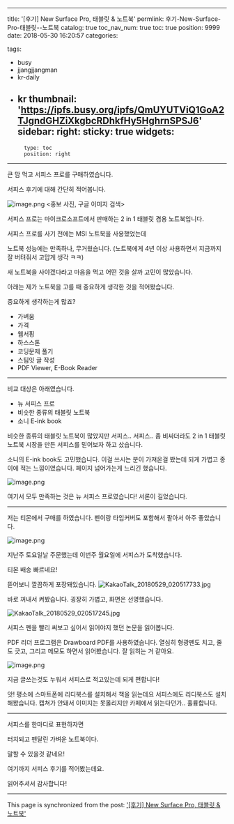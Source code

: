 
---
title: '[후기] New Surface Pro, 태블릿 & 노트북'
permlink: 후기-New-Surface-Pro-태블릿--노트북
catalog: true
toc_nav_num: true
toc: true
position: 9999
date: 2018-05-30 16:20:57
categories:

tags:
- busy
- jjangjjangman
- kr-daily
- kr
thumbnail: 'https://ipfs.busy.org/ipfs/QmUYUTViQ1GoA2TJgndGHZiXkgbcRDhkfHy5HghrnSPSJ6'
sidebar:
    right:
        sticky: true
widgets:
    -
        type: toc
        position: right
---


큰 맘 먹고 서피스 프로를 구매하였습니다.

서피스 후기에 대해 간단히 적어봅니다.

![image.png](https://ipfs.busy.org/ipfs/QmUYUTViQ1GoA2TJgndGHZiXkgbcRDhkfHy5HghrnSPSJ6)
<홍보 사진, 구글 이미지 검색>

서피스 프로는 마이크로소프트에서 판매하는 2 in 1 태블릿 겸용 노트북입니다.

서피스 프로를 사기 전에는 MSI 노트북을 사용했었는데

노트북 성능에는 만족하나, 무거웠습니다.
(노트북에게 4년 이상 사용하면서 지금까지 잘 버텨줘서 고맙게 생각 ㅋㅋ)

새 노트북을 사야겠다라고 마음을 먹고
어떤 것을 살까 고민이 많았습니다.

아래는 제가 노트북을 고를 때 중요하게 생각한 것을 적어봤습니다.

중요하게 생각하는게 많죠?

* 가벼움
* 가격
* 웹서핑
* 하스스톤
* 코딩문제 풀기
* 스팀잇 글 작성
* PDF Viewer, E-Book Reader

---

비교 대상은 아래였습니다.

* 뉴 서피스 프로
* 비슷한 종류의 태블릿 노트북
* 소니 E-ink book

비슷한 종류의 태블릿 노트북이 많았지만
서피스.. 서피스..
좀 비싸더라도 2 in 1 태블릿 노트북 시장을 만든
서피스를 믿어보자 하고 샀습니다.

소니의 E-ink book도 고민했습니다.
이걸 쓰시는 분이 가져온걸 봤는데
되게 가볍고 종이에 적는 느낌이였습니다.
페이지 넘어가는게 느리긴 했습니다.

![image.png](https://ipfs.busy.org/ipfs/QmZRswynDm8TBvT9LxrtioZhM1hYcPNhVV4ykaefVWysFq)


여기서 모두 만족하는 것은 뉴 서피스 프로였습니다!
서론이 길었습니다.

---

저는 티몬에서 구매를 하였습니다.
펜이랑 타입커버도 포함해서 팔아서 아주 좋았습니다.

![image.png](https://ipfs.busy.org/ipfs/QmWS35wPHUcTPWAZ6cX1k2r8VZQuXswPCqvKyBhzyUfjnX)


지난주 토요일날 주문했는데 이번주 월요일에 서피스가 도착했습니다.

티몬 배송 빠르네요!

뜯어보니 깔끔하게 포장돼있습니다.
![KakaoTalk_20180529_020517733.jpg](https://ipfs.busy.org/ipfs/QmYmAuhgsFzE55EcRowL3xTSJyrpXN37x1WmabUJ9ixCwQ)


바로 꺼내서 켜봤습니다.
굉장히 가볍고, 화면은 선명했습니다.

![KakaoTalk_20180529_020517245.jpg](https://ipfs.busy.org/ipfs/QmcuMVvB5vdZMk9H2kx7MAZ8ob74ZptPDWjijxwbXRgiVH)

서피스 펜을 빨리 써보고 싶어서
읽어야지 했던 논문을 읽어봅니다.

PDF 리더 프로그램은 Drawboard PDF를 사용하였습니다.
열심히 형광펜도 치고, 줄도 긋고, 그리고 메모도 하면서 읽어봤습니다.
잘 읽히는 거 같아요.

![image.png](https://ipfs.busy.org/ipfs/QmY55HsQRCrvDtTmZzBXoVWjp51YaUmR7yZzCYZaX9CXbr)

지금 글쓰는것도 누워서 서피스로 적고있는데
되게 편합니다!

앗! 평소에 스마트폰에 리디북스를 설치해서 책을 읽는데요
서피스에도 리디북스도 설치해봤습니다.
캡쳐가 안돼서 이미지는 못올리지만 카페에서 읽는다던가..
훌륭합니다.

----

서피스를 한마디로 표현하자면

터치되고 펜달린 가벼운 노트북이다.

말할 수 있을것 같네요!

여기까지 서피스 후기를 적어봤는데요.

읽어주셔서 감사합니다!

- - -

This page is synchronized from the post: ['[후기] New Surface Pro, 태블릿 & 노트북'](https://steempeak.com/@jacobyu/new-surface-pro)
